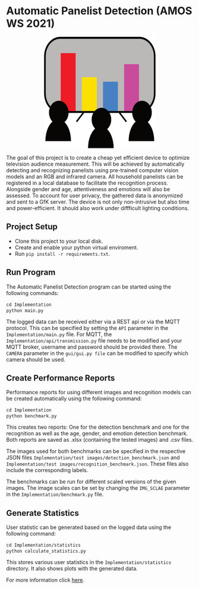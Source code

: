 # Automatic Panelist Detection (AMOS WS 2021)
 <!--- ![team_logo](/Deliverables/sprint-01-team-logo.png) ---> 
 <p align="center">
 <img src="/Deliverables/sprint-01-team-logo.png" width="300" height="300">
 </p>
The goal of this project is to create a cheap yet efficient device to optimize television audience measurement. This will be achieved by automatically detecting and recognizing panelists using pre-trained computer vision models and an RGB and infrared camera. All household panelists can be registered in a local database to facilitate the recognition process. Alongside gender and age, attentiveness and emotions will also be assessed. To account for user privacy, the gathered data is anonymized and sent to a GfK server. The device is not only non-intrusive but also time and power-efficient. It should also work under diffficult lighting conditions.

## Project Setup
- Clone this project to your local disk.
- Create and enable your python virtual enviroment.
- Run `pip install -r requirements.txt`.

## Run Program
The Automatic Panelist Detection program can be started using the following commands:

    cd Implementation
    python main.py

The logged data can be received either via a REST api or via the MQTT protocol. This can be specified by setting the `API` parameter in the `Implementation/main.py` file.
For MQTT, the `Implementation/api/transmission.py` file needs to be modified and your MQTT broker, username and password should be provided there.
The `CAMERA` parameter in the `gui/gui.py file` can be modified to specify which camera should be used.

## Create Performance Reports
Performance reports for using different images and recognition models can be created automatically using the following command:

    cd Implementation
    python benchmark.py

This creates two reports: One for the detection benchmark and one for the recognition as well as the age, gender, and emotion detection benchmark.
Both reports are saved as .xlsx (containing the tested images) and .csv files.

The images used for both benchmarks can be specified in the respective JSON files `Implementation/test images/detection_benchmark.json` and `Implementation/test images/recognition_benchmark.json`.
These files also include the corresponding labels.

The benchmarks can be run for different scaled versions of the given images. The image scales can be set by changing the `IMG_SCLAE` parameter in the `Implementation/benchmark.py` file.

## Generate Statistics
User statistic can be generated based on the logged data using the following command:

    cd Implementation/statistics
    python calculate_statistics.py

This stores various user statistics in the `Implementation/statistics` directory. It also shows plots with the generated data.

For more information click [here](https://www.youtube.com/watch?v=dQw4w9WgXcQ).
